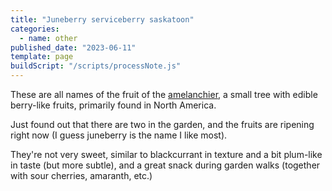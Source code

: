 ```yaml
---
title: "Juneberry serviceberry saskatoon"
categories:
  - name: other
published_date: "2023-06-11"
template: page
buildScript: "/scripts/processNote.js"
---
```


These are all names of the fruit of the [amelanchier](https://en.wikipedia.org/wiki/Amelanchier), a small tree with edible berry-like fruits, primarily found in North America.

Just found out that there are two in the garden, and the fruits are ripening right now (I guess juneberry is the name I like most).

They're not very sweet, similar to blackcurrant in texture and a bit plum-like in taste (but more subtle), and a great snack during garden walks (together with sour cherries, amaranth, etc.)
